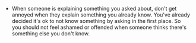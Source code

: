 - When someone is explaining something you asked about, don't get annoyed when
    they explain something you already know. You've already decided it's ok to
    not know something by asking in the first place. So you should not feel
    ashamed or offended when someone thinks there's something else you don't
    know.
